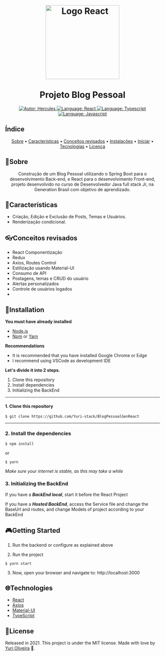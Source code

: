 <h1 align="center">
    <img src="https://upload.wikimedia.org/wikipedia/commons/thumb/a/a7/React-icon.svg/1280px-React-icon.svg.png" alt="Logo React" width="240">
    <br><br>
   Projeto Blog Pessoal 
</h1>

<div>
<p align="center">
    <a href="https://www.linkedin.com/in/herculeslbs/" target="_blank">
        <img src="https://img.shields.io/static/v1?label=Autor&message=Hercules&color=00ba6d&style=for-the-badge&logo=LinkedIn" alt="Autor: Hercules">
    </a>
    <a href="#">
        <img src="https://img.shields.io/static/v1?label=Language&message=React&color=aquamarine&style=for-the-badge&logo=React" alt="Language: React">
    </a>
    <a href="#">
        <img src="https://img.shields.io/static/v1?label=Language&message=Typescript&color=blue&style=for-the-badge&logo=Typescript" alt="Language: Typescript">
    </a>
    <a href="#">
        <img src="https://img.shields.io/static/v1?label=Language&message=Javascript&color=yellow&style=for-the-badge&logo=JavaScript" alt="Language: Javascript">
    </a>
  <br>
</p>

</div>

## Índice

<p align="center">
 <a href="#about">Sobre</a> •
 <a href="#features">Características</a> •
 <a href="#revised-concepts">Conceitos revisados</a> • 
 <a href="#installation">Instalações</a> • 
 <a href="#getting-started">Iniciar</a> • 
 <a href="#technologies">Tecnologias</a> • 
 <a href="#license">Licença</a>
</p>

## 📌Sobre

<div>
    <p align="center">
        Construção de um Blog Pessoal utilizando o Spring Boot para o desenvolvimento Back-end, e React para o desenvolvimento Front-end, projeto desenvolvido no curso de Desenvolvedor Java full stack Jr, na Generation Brasil com objetivo de aprendizado.
    </p>
</div>

## 🚀Características

- Criação, Edição e Exclusão de Posts, Temas e Usuários.
- Renderização condicional.

## 👓Conceitos revisados

- React Componentização
- Redux
- Axios, Routes Control
- Estilização usando Material-UI
- Consumo de API
- Postagens, temas e CRUD do usuário
- Alertas personalizados
- Controle de usuários logados
- 
## 📕Installation

**You must have already installed**
- [Node.js](https://nodejs.org/en/)
- [Npm](https://www.npmjs.com/) or [Yarn](https://yarnpkg.com/)

**Recommendations**
-   It is recommended that you have installed Google Chrome or Edge
-   I recommend using VSCode as development IDE

**Let's divide it into 2 steps.**
1. Clone this repository
2. Install dependencies
3. Initializing the BackEnd
  ---
#### 1. Clone this repository
```
$ git clone https://github.com/Yuri-stack/BlogPessoalGenReact
```
---
### 2. Install the dependencies
```
$ npm install
```
or
```
$ yarn
```

*Make sure your internet is stable, as this may take a while* 

### 3. Initializing the BackEnd

If you have a ***BackEnd local***, start it before the React Project

If you have a ***Hosted BackEnd***, access the Service file and change the BaseUrl and routes, and change Models of project according to your BackEnd

## 🎮Getting Started

1. Run the backend or configure as explained above 

2. Run the project
```
$ yarn start
```
3. Now, open your browser and navigate to: http://localhost:3000

## 🌐Technologies

- [React](https://pt-br.reactjs.org/)
- [Axios](https://axios-http.com/docs/intro)
- [Material-UI](https://mui.com/pt/)
- [TypeScript](https://www.typescriptlang.org/)

## 📝License

Released in 2021.
This project is under the MIT license.
Made with love by [Yuri Oliveira](https://github.com/Yuri-stack) 🚀.
